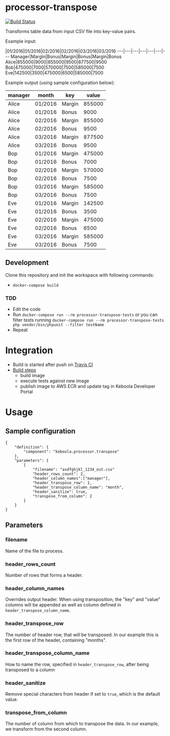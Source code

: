 # processor-transpose

[![Build Status](https://travis-ci.org/keboola/processor-transpose.svg?branch=master)](https://travis-ci.org/keboola/processor-transpose)

Transforms table data from input CSV file into key-value pairs. 

Example input:

   |01/2016|01/2016|02/2016|02/2016|03/2016|03/2016
---|---|---|---|---|---|---
Manager|Margin|Bonus|Margin|Bonus|Margin|Bonus
Alice|855000|9000|855000|9500|877500|9500
Bob|475000|7000|570000|7500|585000|7500
Eve|142500|3500|475000|6500|585000|7500

Example output (using sample configuration below):

manager|month|key|value
---|---|---|---
Alice|01/2016|Margin|855000
Alice|01/2016|Bonus|9000
Alice|02/2016|Margin|855000
Alice|02/2016|Bonus|9500
Alice|03/2016|Margin|877500
Alice|03/2016|Bonus|9500
Bop|01/2016|Margin|475000
Bop|01/2016|Bonus|7000
Bop|02/2016|Margin|570000
Bop|02/2016|Bonus|7500
Bop|03/2016|Margin|585000
Bop|03/2016|Bonus|7500
Eve|01/2016|Margin|142500
Eve|01/2016|Bonus|3500
Eve|02/2016|Margin|475000
Eve|02/2016|Bonus|6500
Eve|03/2016|Margin|585000
Eve|03/2016|Bonus|7500



## Development
 
Clone this repository and init the workspace with following commands:

- `docker-compose build`

### TDD 

 - Edit the code
 - Run `docker-compose run --rm processor-transpose-tests` or you can filter tests running `docker-compose run --rm processor-transpose-tests php vendor/bin/phpunit --filter testName`
 - Repeat
 
# Integration
 - Build is started after push on [Travis CI](https://travis-ci.org/keboola/processor-transpose)
 - [Build steps](https://github.com/keboola/processor-transpose/blob/master/.travis.yml)
   - build image
   - execute tests against new image
   - publish image to AWS ECR and update tag in Keboola Developer Portal
   
# Usage

## Sample configuration

```
{  
    "definition": {
        "component": "keboola.processor.transpose"
    },
    "parameters": {
        {
            "filename": "asdfghjkl_1234_out.csv"
            "header_rows_count": 2,
            "header_column_names":["manager"],
            "header_transpose_row": 1,
            "header_transpose_column_name": "month",
            "header_sanitize": true,
            "transpose_from_column": 2                            
        } 
    }
}
```

## Parameters

### filename

Name of the file to process.

### header_rows_count

Number of rows that forms a header.

### header_column_names

Overrides output header. 
When using transposition, the "key" and "value" columns will be appended 
as well as column defined in `header_transpose_column_name`.

### header_transpose_row

The number of header row, that will be transposed. 
In our example this is the first row of the header, containing "months".
 
### header_transpose_column_name

How to name the row, specified in `header_transpose_row`, after being transposed to a column

### header_sanitize

Remove special characters from header if set to `true`, which is the default value.
 
### transpose_from_column

The number of column from which to transpose the data.
In our example, we transform from the second column.

